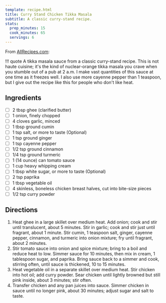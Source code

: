 ```yaml
---
template: recipe.html
title: Curry Stand Chicken Tikka Masala
subtitle: A classic curry-stand recipe.
stats:
  prep_minutes: 15
  cook_minutes: 65
  servings: 6
---
```


From [AllRecipes.com](https://www.allrecipes.com/recipe/228293/curry-stand-chicken-tikka-masala-sauce/):

!!! quote
    A tikka masala sauce from a classic curry-stand recipe. This is not haute cuisine; it's the kind of nuclear-orange tikka masala you crave when you stumble out of a pub at 2 a.m. I make vast quantities of this sauce at one time as it freezes well. I also use more cayenne pepper than 1 teaspoon, but I give out the recipe like this for people who don't like heat.

## Ingredients
<div class="recipe-ingredients" markdown>

- [ ] 2 tbsp ghee (clarified butter)
- [ ] 1 onion, finely chopped
- [ ] 4 cloves garlic, minced
- [ ] 1 tbsp ground cumin
- [ ] 1 tsp salt, or more to taste (Optional)
- [ ] 1 tsp ground ginger
- [ ] 1 tsp cayenne pepper
- [ ] 1/2 tsp ground cinnamon
- [ ] 1/4 tsp ground turmeric
- [ ] 1 (14 ounce) can tomato sauce
- [ ] 1 cup heavy whipping cream
- [ ] 1 tbsp white sugar, or more to taste (Optional)
- [ ] 2 tsp paprika
- [ ] 1 tbsp vegetable oil
- [ ] 4 skinless, boneless chicken breast halves, cut into bite-size pieces
- [ ] 1/2 tsp curry powder

</div>

## Directions
<div class="recipe-directions" markdown>

1. Heat ghee in a large skillet over medium heat. Add onion; cook and stir until translucent, about 5 minutes. Stir in garlic; cook and stir just until fragrant, about 1 minute. Stir cumin, 1 teaspoon salt, ginger, cayenne pepper, cinnamon, and turmeric into onion mixture; fry until fragrant, about 2 minutes.
2. Stir tomato sauce into onion and spice mixture; bring to a boil and reduce heat to low. Simmer sauce for 10 minutes, then mix in cream, 1 tablespoon sugar, and paprika. Bring sauce back to a simmer and cook, stirring often, until sauce is thickened, 10 to 15 minutes.
3. Heat vegetable oil in a separate skillet over medium heat. Stir chicken into hot oil; add curry powder. Sear chicken until lightly browned but still pink inside, about 3 minutes; stir often.
4. Transfer chicken and any pan juices into sauce. Simmer chicken in sauce until no longer pink, about 30 minutes; adjust sugar and salt to taste.

</div>
